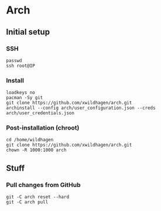 # Arch

## Initial setup

### SSH

```
passwd
ssh root@IP
```

### Install

```
loadkeys no
pacman -Sy git
git clone https://github.com/xwildhagen/arch.git
archinstall --config arch/user_configuration.json --creds arch/user_credentials.json
```

### Post-installation (chroot)

```
cd /home/wildhagen
git clone https://github.com/xwildhagen/arch.git
chown -R 1000:1000 arch
```

## Stuff

### Pull changes from GitHub

```
git -C arch reset --hard
git -C arch pull
```
